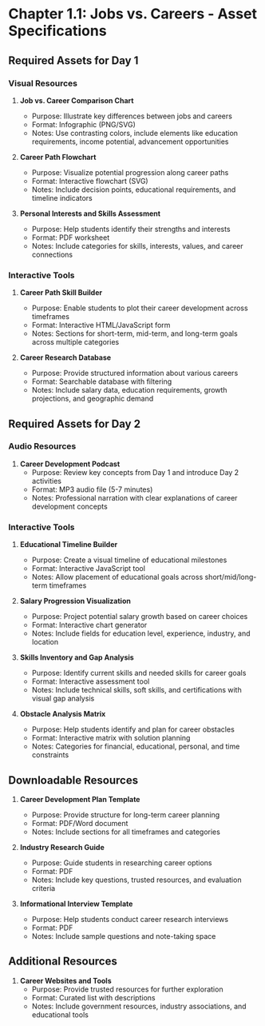 # Chapter 1.1: Jobs vs. Careers - Asset Specifications

## Required Assets for Day 1

### Visual Resources
1. **Job vs. Career Comparison Chart**
   - Purpose: Illustrate key differences between jobs and careers
   - Format: Infographic (PNG/SVG)
   - Notes: Use contrasting colors, include elements like education requirements, income potential, advancement opportunities

2. **Career Path Flowchart**
   - Purpose: Visualize potential progression along career paths
   - Format: Interactive flowchart (SVG)
   - Notes: Include decision points, educational requirements, and timeline indicators

3. **Personal Interests and Skills Assessment**
   - Purpose: Help students identify their strengths and interests
   - Format: PDF worksheet
   - Notes: Include categories for skills, interests, values, and career connections

### Interactive Tools
1. **Career Path Skill Builder**
   - Purpose: Enable students to plot their career development across timeframes
   - Format: Interactive HTML/JavaScript form
   - Notes: Sections for short-term, mid-term, and long-term goals across multiple categories

2. **Career Research Database**
   - Purpose: Provide structured information about various careers
   - Format: Searchable database with filtering
   - Notes: Include salary data, education requirements, growth projections, and geographic demand

## Required Assets for Day 2

### Audio Resources
1. **Career Development Podcast**
   - Purpose: Review key concepts from Day 1 and introduce Day 2 activities
   - Format: MP3 audio file (5-7 minutes)
   - Notes: Professional narration with clear explanations of career development concepts

### Interactive Tools
1. **Educational Timeline Builder**
   - Purpose: Create a visual timeline of educational milestones
   - Format: Interactive JavaScript tool
   - Notes: Allow placement of educational goals across short/mid/long-term timeframes

2. **Salary Progression Visualization**
   - Purpose: Project potential salary growth based on career choices
   - Format: Interactive chart generator
   - Notes: Include fields for education level, experience, industry, and location

3. **Skills Inventory and Gap Analysis**
   - Purpose: Identify current skills and needed skills for career goals
   - Format: Interactive assessment tool
   - Notes: Include technical skills, soft skills, and certifications with visual gap analysis

4. **Obstacle Analysis Matrix**
   - Purpose: Help students identify and plan for career obstacles
   - Format: Interactive matrix with solution planning
   - Notes: Categories for financial, educational, personal, and time constraints

## Downloadable Resources
1. **Career Development Plan Template**
   - Purpose: Provide structure for long-term career planning
   - Format: PDF/Word document
   - Notes: Include sections for all timeframes and categories

2. **Industry Research Guide**
   - Purpose: Guide students in researching career options
   - Format: PDF
   - Notes: Include key questions, trusted resources, and evaluation criteria

3. **Informational Interview Template**
   - Purpose: Help students conduct career research interviews
   - Format: PDF
   - Notes: Include sample questions and note-taking space

## Additional Resources
1. **Career Websites and Tools**
   - Purpose: Provide trusted resources for further exploration
   - Format: Curated list with descriptions
   - Notes: Include government resources, industry associations, and educational tools